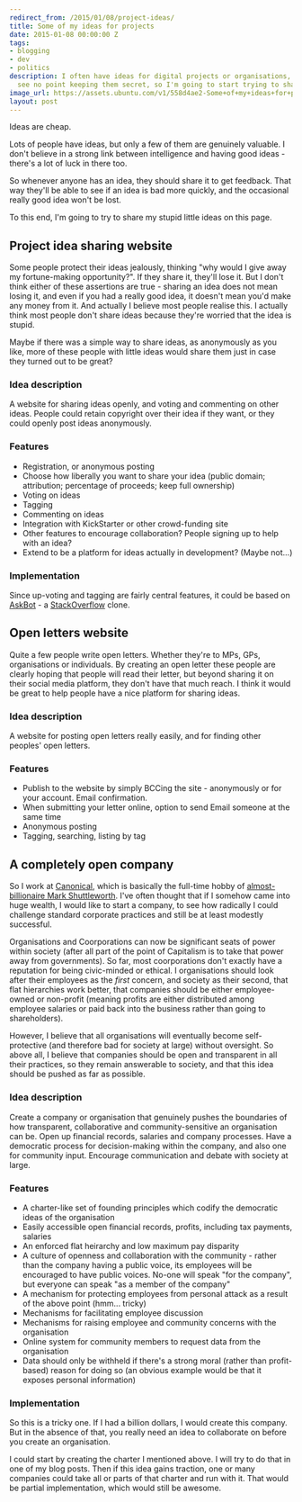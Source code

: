 ```yaml
---
redirect_from: /2015/01/08/project-ideas/
title: Some of my ideas for projects
date: 2015-01-08 00:00:00 Z
tags:
- blogging
- dev
- politics
description: I often have ideas for digital projects or organisations, and I really
  see no point keeping them secret, so I'm going to start trying to share them here.
image_url: https://assets.ubuntu.com/v1/558d4ae2-Some+of+my+ideas+for+projects.jpeg?h=160
layout: post
---
```


Ideas are cheap.

Lots of people have ideas, but only a few of them are genuinely valuable. I don't believe in a strong link between intelligence and having good ideas - there's a lot of luck in there too.

So whenever anyone has an idea, they should share it to get feedback. That way they'll be able to see if an idea is bad more quickly, and the occasional really good idea won't be lost.

To this end, I'm going to try to share my stupid little ideas on this page.

## Project idea sharing website

Some people protect their ideas jealously, thinking "why would I give away my fortune-making opportunity?". If they share it, they'll lose it. But I don't think either of these assertions are true - sharing an idea does not mean losing it, and even if you had a really good idea, it doesn't mean you'd make any money from it. And actually I believe most people realise this. I actually think most people don't share ideas because they're worried that the idea is stupid.

Maybe if there was a simple way to share ideas, as anonymously as you like, more of these people with little ideas would share them just in case they turned out to be great?

### Idea description

A website for sharing ideas openly, and voting and commenting on other ideas. People could retain copyright over their idea if they want, or they could openly post ideas anonymously.

### Features

- Registration, or anonymous posting
- Choose how liberally you want to share your idea (public domain; attribution; percentage of proceeds; keep full ownership)
- Voting on ideas
- Tagging
- Commenting on ideas
- Integration with KickStarter or other crowd-funding site
- Other features to encourage collaboration? People signing up to help with an idea?
- Extend to be a platform for ideas actually in development? (Maybe not...)

### Implementation

Since up-voting and tagging are fairly central features, it could be based on [AskBot](https://askbot.com/) - a [StackOverflow](http://stackoverflow.com/) clone.

## Open letters website

Quite a few people write open letters. Whether they're to MPs, GPs, organisations or individuals. By creating an open letter these people are clearly hoping that people will read their letter, but beyond sharing it on their social media platform, they don't have that much reach. I think it would be great to help people have a nice platform for sharing ideas.

### Idea description

A website for posting open letters really easily, and for finding other peoples' open letters.

### Features

- Publish to the website by simply BCCing the site - anonymously or for your account. Email confirmation.
- When submitting your letter online, option to send Email someone at the same time
- Anonymous posting
- Tagging, searching, listing by tag

## A completely open company

So I work at [Canonical](http://www.canonical.com/), which is basically the full-time hobby of [almost-billionaire Mark Shuttleworth](http://www.markshuttleworth.com/). I've often thought that if I somehow came into huge wealth, I would like to start a company, to see how radically I could challenge standard corporate practices and still be at least modestly successful.

Organisations and Coorporations can now be significant seats of power within society (after all part of the point of Capitalism is to take that power away from governments). So far, most coorporations don't exactly have a reputation for being civic-minded or ethical. I organisations should look after their employees as the *first* concern, and society as their second, that flat hierarchies work better, that companies should be either employee-owned or non-profit (meaning profits are either distributed among employee salaries or paid back into the business rather than going to shareholders).

However, I believe that all organisations will eventually become self-protective (and therefore bad for society at large) without oversight. So above all, I believe that companies should be open and transparent in all their practices, so they remain answerable to society, and that this idea should be pushed as far as possible.

### Idea description

Create a company or organisation that genuinely pushes the boundaries of how transparent, collaborative and community-sensitive an organisation can be. Open up financial records, salaries and company processes. Have a democratic process for decision-making within the company, and also one for community input. Encourage communication and debate with society at large.

### Features

- A charter-like set of founding principles which codify the democratic ideas of the organisation
- Easily accessible open financial records, profits, including tax payments, salaries
- An enforced flat heirarchy and low maximum pay disparity
- A culture of openness and collaboration with the community - rather than the company having a public voice, its employees will be encouraged to have public voices. No-one will speak "for the company", but everyone can speak "as a member of the company"
- A mechanism for protecting employees from personal attack as a result of the above point (hmm... tricky)
- Mechanisms for facilitating employee discussion
- Mechanisms for raising employee and community concerns with the organisation
- Online system for community members to request data from the organisation
- Data should only be withheld if there's a strong moral (rather than profit-based) reason for doing so (an obvious example would be that it exposes personal information)

### Implementation

So this is a tricky one. If I had a billion dollars, I would create this company. But in the absence of that, you really need an idea to collaborate on before you create an organisation.

I could start by creating the charter I mentioned above. I will try to do that in one of my blog posts. Then if this idea gains traction, one or many companies could take all or parts of that charter and run with it. That would be partial implementation, which would still be awesome.
